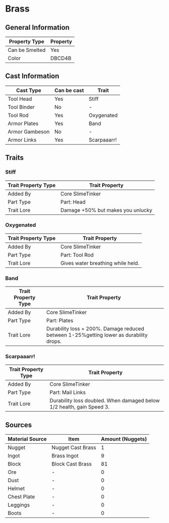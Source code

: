 # Brass

## General Information

| Property Type  | Property |
| -------------- | -------- |
| Can be Smelted | Yes      |
| Color          | DBCD4B   |

## Cast Information

| Cast Type      | Can be cast | Trait       |
| -------------- | ----------- | ----------- |
| Tool Head      | Yes         | Stiff       |
| Tool Binder    | No          | -           |
| Tool Rod       | Yes         | Oxygenated  |
| Armor Plates   | Yes         | Band        |
| Armor Gambeson | No          | -           |
| Armor Links    | Yes         | Scarpaaarr! |

## Traits

### Stiff

| Trait Property Type | Trait Property                    |
| ------------------- | --------------------------------- |
| Added By            | Core SlimeTinker                  |
| Part Type           | Part: Head                        |
| Trait Lore          | Damage +50% but makes you unlucky |

### Oxygenated

| Trait Property Type | Trait Property                    |
| ------------------- | --------------------------------- |
| Added By            | Core SlimeTinker                  |
| Part Type           | Part: Tool Rod                    |
| Trait Lore          | Gives water breathing while held. |

### Band

| Trait Property Type | Trait Property                                                                         |
| ------------------- | -------------------------------------------------------------------------------------- |
| Added By            | Core SlimeTinker                                                                       |
| Part Type           | Part: Plates                                                                           |
| Trait Lore          | Durability loss + 200%. Damage reduced between 1-25%getting lower as durability drops. |

### Scarpaaarr!

| Trait Property Type | Trait Property                                                        |
| ------------------- | --------------------------------------------------------------------- |
| Added By            | Core SlimeTinker                                                      |
| Part Type           | Part: Mail Links                                                      |
| Trait Lore          | Durability loss doubled. When damaged below 1/2 health, gain Speed 3. |

## Sources

| Material Source | Item              | Amount (Nuggets) |
| --------------- | ----------------- | ---------------- |
| Nugget          | Nugget Cast Brass | 1                |
| Ingot           | Brass Ingot       | 9                |
| Block           | Block Cast Brass  | 81               |
| Ore             | -                 | 0                |
| Dust            | -                 | 0                |
| Helmet          | -                 | 0                |
| Chest Plate     | -                 | 0                |
| Leggings        | -                 | 0                |
| Boots           | -                 | 0                |
